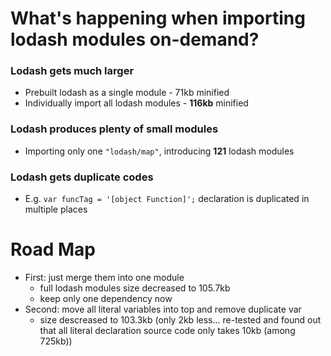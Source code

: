 # What's happening when importing lodash modules on-demand?

### Lodash gets much larger

- Prebuilt lodash as a single module - 71kb minified
- Individually import all lodash modules - **116kb** minified

### Lodash produces plenty of small modules

- Importing only one `"lodash/map"`, introducing **121** lodash modules

### Lodash gets duplicate codes

- E.g. `var funcTag = '[object Function]';` declaration is duplicated in multiple places

# Road Map

- First: just merge them into one module
  - full lodash modules size decreased to 105.7kb
  - keep only one dependency now
- Second: move all literal variables into top and remove duplicate var
  - size descreased to 103.3kb (only 2kb less... re-tested and found out that all literal declaration source code only takes 10kb (among 725kb))
